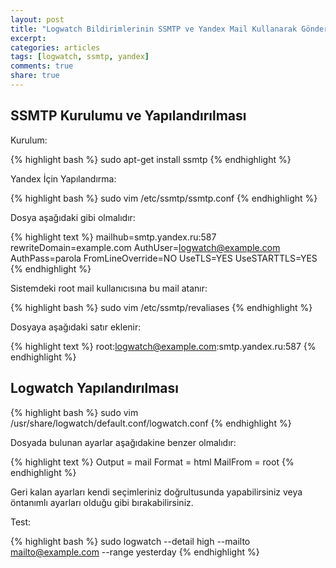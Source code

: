 ```yaml
---
layout: post
title: "Logwatch Bildirimlerinin SSMTP ve Yandex Mail Kullanarak Gönderilmesi"
excerpt:
categories: articles
tags: [logwatch, ssmtp, yandex]
comments: true
share: true
---
```


##  SSMTP Kurulumu ve Yapılandırılması

Kurulum:

{% highlight bash %}
sudo apt-get install ssmtp
{% endhighlight %}

Yandex İçin Yapılandırma:

{% highlight bash %}
sudo vim /etc/ssmtp/ssmtp.conf
{% endhighlight %}

Dosya aşağıdaki gibi olmalıdır:

{% highlight text %}
mailhub=smtp.yandex.ru:587
rewriteDomain=example.com
AuthUser=logwatch@example.com
AuthPass=parola
FromLineOverride=NO
UseTLS=YES
UseSTARTTLS=YES
{% endhighlight %}

Sistemdeki root mail kullanıcısına bu mail atanır:

{% highlight bash %}
sudo vim /etc/ssmtp/revaliases
{% endhighlight %}

Dosyaya aşağıdaki satır eklenir:

{% highlight text %}
root:logwatch@example.com:smtp.yandex.ru:587
{% endhighlight %}

##  Logwatch Yapılandırılması

{% highlight bash %}
sudo vim /usr/share/logwatch/default.conf/logwatch.conf
{% endhighlight %}

Dosyada bulunan ayarlar aşağıdakine benzer olmalıdır:

{% highlight text %}
Output = mail
Format = html
MailFrom = root
{% endhighlight %}

Geri kalan ayarları kendi seçimleriniz doğrultusunda yapabilirsiniz veya
öntanımlı ayarları olduğu gibi bırakabilirsiniz.

Test:

{% highlight bash %}
sudo logwatch --detail high --mailto mailto@example.com --range yesterday
{% endhighlight %}

